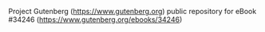 Project Gutenberg (https://www.gutenberg.org) public repository for eBook #34246 (https://www.gutenberg.org/ebooks/34246)

